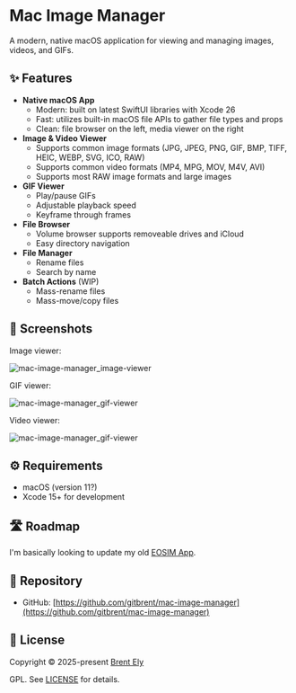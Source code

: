 # Mac Image Manager

A modern, native macOS application for viewing and managing images, videos, and GIFs.

## ✨ Features

- **Native macOS App**
  - Modern: built on latest SwiftUI libraries with Xcode 26
  - Fast: utilizes built-in macOS file APIs to gather file types and props
  - Clean: file browser on the left, media viewer on the right
- **Image & Video Viewer**
  - Supports common image formats (JPG, JPEG, PNG, GIF, BMP, TIFF, HEIC, WEBP, SVG, ICO, RAW)
  - Supports common video formats (MP4, MPG, MOV, M4V, AVI)
  - Supports most RAW image formats and large images
- **GIF Viewer**
  - Play/pause GIFs
  - Adjustable playback speed
  - Keyframe through frames
- **File Browser**
  - Volume browser supports removeable drives and iCloud
  - Easy directory navigation
- **File Manager**
  - Rename files
  - Search by name
- **Batch Actions** (WIP)
  - Mass-rename files
  - Mass-move/copy files

## 📸 Screenshots

Image viewer:

![mac-image-manager_image-viewer](https://github.com/user-attachments/assets/7102907f-71f8-4e80-bb86-0e2ce70fefe0)

GIF viewer:

![mac-image-manager_gif-viewer](https://github.com/user-attachments/assets/1d26537c-2ec7-4f8c-99d1-cc4f5ea16c23)

Video viewer:

![mac-image-manager_gif-viewer](https://github.com/user-attachments/assets/383ee34b-8dbe-4e0f-baad-af98150e3120)

## ⚙️ Requirements

- macOS (version 11?)
- Xcode 15+ for development

## 🛣️ Roadmap

I'm basically looking to update my old [EOSIM App](https://eosim.sourceforge.net).

## 🔗 Repository

- GitHub: [https://github.com/gitbrent/mac-image-manager](https://github.com/gitbrent/mac-image-manager)

## 📜 License

Copyright © 2025-present [Brent Ely](https://github.com/gitbrent/)

GPL. See [LICENSE](LICENSE) for details.
